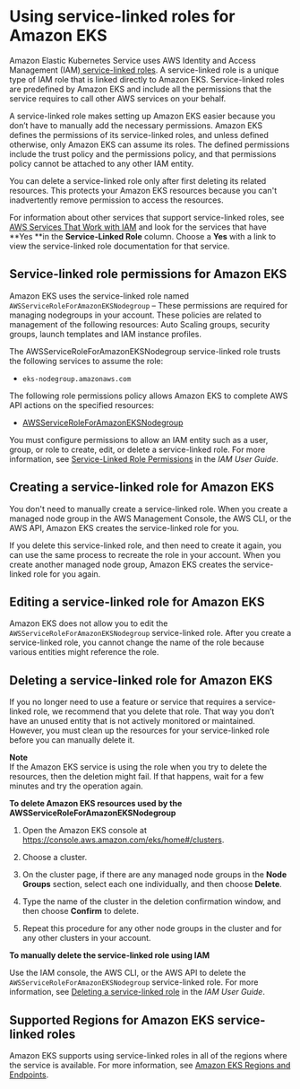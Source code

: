 # Using service\-linked roles for Amazon EKS<a name="using-service-linked-roles"></a>

Amazon Elastic Kubernetes Service uses AWS Identity and Access Management \(IAM\)[ service\-linked roles](https://docs.aws.amazon.com/IAM/latest/UserGuide/id_roles_terms-and-concepts.html#iam-term-service-linked-role)\. A service\-linked role is a unique type of IAM role that is linked directly to Amazon EKS\. Service\-linked roles are predefined by Amazon EKS and include all the permissions that the service requires to call other AWS services on your behalf\. 

A service\-linked role makes setting up Amazon EKS easier because you don’t have to manually add the necessary permissions\. Amazon EKS defines the permissions of its service\-linked roles, and unless defined otherwise, only Amazon EKS can assume its roles\. The defined permissions include the trust policy and the permissions policy, and that permissions policy cannot be attached to any other IAM entity\.

You can delete a service\-linked role only after first deleting its related resources\. This protects your Amazon EKS resources because you can't inadvertently remove permission to access the resources\.

For information about other services that support service\-linked roles, see [AWS Services That Work with IAM](https://docs.aws.amazon.com/IAM/latest/UserGuide/reference_aws-services-that-work-with-iam.html) and look for the services that have **Yes **in the **Service\-Linked Role** column\. Choose a **Yes** with a link to view the service\-linked role documentation for that service\.

## Service\-linked role permissions for Amazon EKS<a name="slr-permissions"></a>

Amazon EKS uses the service\-linked role named `AWSServiceRoleForAmazonEKSNodegroup` – These permissions are required for managing nodegroups in your account\. These policies are related to management of the following resources: Auto Scaling groups, security groups, launch templates and IAM instance profiles\.

The AWSServiceRoleForAmazonEKSNodegroup service\-linked role trusts the following services to assume the role:
+ `eks-nodegroup.amazonaws.com`

The following role permissions policy allows Amazon EKS to complete AWS API actions on the specified resources:
+ [AWSServiceRoleForAmazonEKSNodegroup](https://console.aws.amazon.com/iam/home#/policies/arn:aws:iam::aws:policy/AWSServiceRoleForAmazonEKSNodegroup%24jsonEditor)

You must configure permissions to allow an IAM entity such as a user, group, or role to create, edit, or delete a service\-linked role\. For more information, see [Service\-Linked Role Permissions](https://docs.aws.amazon.com/IAM/latest/UserGuide/using-service-linked-roles.html#service-linked-role-permissions) in the *IAM User Guide*\.

## Creating a service\-linked role for Amazon EKS<a name="create-slr"></a>

You don't need to manually create a service\-linked role\. When you create a managed node group in the AWS Management Console, the AWS CLI, or the AWS API, Amazon EKS creates the service\-linked role for you\. 

If you delete this service\-linked role, and then need to create it again, you can use the same process to recreate the role in your account\. When you create another managed node group, Amazon EKS creates the service\-linked role for you again\. 

## Editing a service\-linked role for Amazon EKS<a name="edit-slr"></a>

Amazon EKS does not allow you to edit the `AWSServiceRoleForAmazonEKSNodegroup` service\-linked role\. After you create a service\-linked role, you cannot change the name of the role because various entities might reference the role\.

## Deleting a service\-linked role for Amazon EKS<a name="delete-slr"></a>

If you no longer need to use a feature or service that requires a service\-linked role, we recommend that you delete that role\. That way you don’t have an unused entity that is not actively monitored or maintained\. However, you must clean up the resources for your service\-linked role before you can manually delete it\.

**Note**  
If the Amazon EKS service is using the role when you try to delete the resources, then the deletion might fail\. If that happens, wait for a few minutes and try the operation again\.

**To delete Amazon EKS resources used by the **AWSServiceRoleForAmazonEKSNodegroup****

1. Open the Amazon EKS console at [https://console\.aws\.amazon\.com/eks/home\#/clusters](https://console.aws.amazon.com/eks/home#/clusters)\.

1. Choose a cluster\.

1. On the cluster page, if there are any managed node groups in the **Node Groups** section, select each one individually, and then choose **Delete**\.

1. Type the name of the cluster in the deletion confirmation window, and then choose **Confirm** to delete\.

1. Repeat this procedure for any other node groups in the cluster and for any other clusters in your account\.

**To manually delete the service\-linked role using IAM**

Use the IAM console, the AWS CLI, or the AWS API to delete the `AWSServiceRoleForAmazonEKSNodegroup` service\-linked role\. For more information, see [Deleting a service\-linked role](https://docs.aws.amazon.com/IAM/latest/UserGuide/using-service-linked-roles.html#delete-service-linked-role) in the *IAM User Guide*\.

## Supported Regions for Amazon EKS service\-linked roles<a name="slr-regions"></a>

Amazon EKS supports using service\-linked roles in all of the regions where the service is available\. For more information, see [Amazon EKS Regions and Endpoints](https://docs.aws.amazon.com/general/latest/gr/rande.html#eks_region)\.